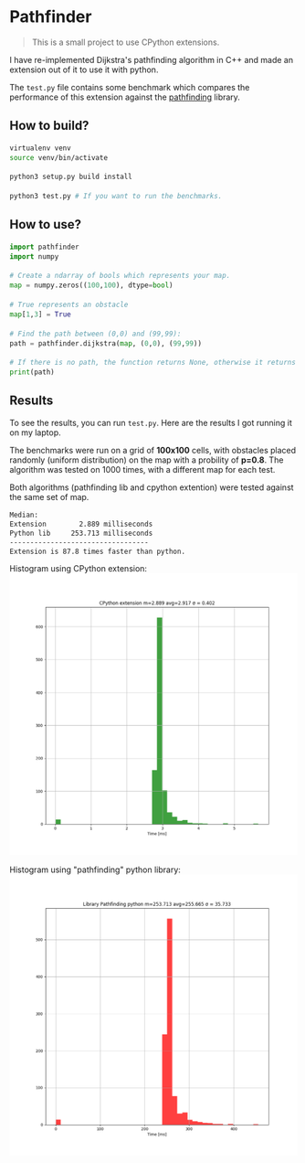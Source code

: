 # Pathfinder

> This is a small project to use CPython extensions.

I have re-implemented Dijkstra's pathfinding algorithm in C++ and made an extension out of it to use it with python.

The `test.py` file contains some benchmark which compares the performance of this extension against the [pathfinding](https://pypi.org/project/pathfinding/) library.


## How to build?

```bash
virtualenv venv
source venv/bin/activate

python3 setup.py build install

python3 test.py # If you want to run the benchmarks.
```

## How to use?

```python
import pathfinder
import numpy

# Create a ndarray of bools which represents your map.
map = numpy.zeros((100,100), dtype=bool)

# True represents an obstacle
map[1,3] = True

# Find the path between (0,0) and (99,99):
path = pathfinder.dijkstra(map, (0,0), (99,99))

# If there is no path, the function returns None, otherwise it returns a list with all the positions from the start to the end.
print(path)
```

## Results

To see the results, you can run `test.py`. Here are the results I got running it on my laptop.

The benchmarks were run on a grid of **100x100** cells, with obstacles placed randomly (uniform distribution) on the map with a probility of **p=0.8**.
The algorithm was tested on 1000 times, with a different map for each test.

Both algorithms (pathfinding lib and cpython extention) were tested against the same set of map.


```
Median:
Extension        2.889 milliseconds
Python lib     253.713 milliseconds
----------------------------------
Extension is 87.8 times faster than python.
```

Histogram using CPython extension:
![Extension](img/extension.png?raw=true "Extension")



Histogram using "pathfinding" python library:
![Python library](img/python_lib.png?raw=true "Python library")
